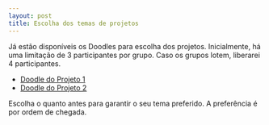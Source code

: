 ```yaml
---
layout: post
title: Escolha dos temas de projetos
---
```


Já estão disponíveis os Doodles para escolha dos projetos. Inicialmente, há uma limitação de 3 participantes por grupo. Caso os grupos lotem, liberarei 4 participantes.

* [Doodle do Projeto 1](https://doodle.com/poll/tceuz9723ve4nrgi)
* [Doodle do Projeto 2](https://doodle.com/poll/vqn86tbzxw6ytnd8)

Escolha o quanto antes para garantir o seu tema preferido. A preferência é por ordem de chegada.
